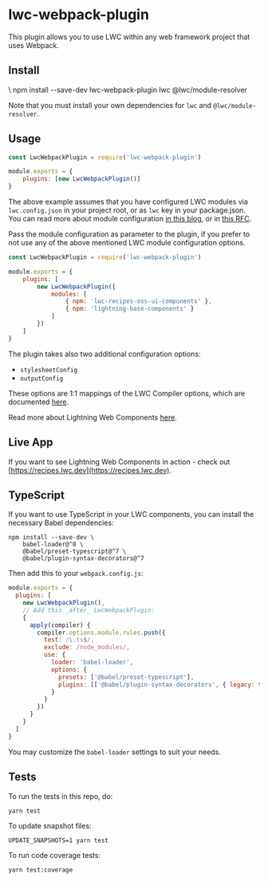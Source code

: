 # lwc-webpack-plugin

This plugin allows you to use LWC within any web framework project that uses Webpack.

## Install

\ npm install --save-dev lwc-webpack-plugin lwc @lwc/module-resolver

Note that you must install your own dependencies for `lwc` and `@lwc/module-resolver`.

## Usage

```javascript
const LwcWebpackPlugin = require('lwc-webpack-plugin')

module.exports = {
    plugins: [new LwcWebpackPlugin()]
}
```

The above example assumes that you have configured LWC modules via `lwc.config.json` in your project root, or as `lwc` key in your package.json. You can read more about module configuration [in this blog](https://developer.salesforce.com/blogs/2020/09/lightning-web-components-module-resolution.html), or in [this RFC](https://rfcs.lwc.dev/rfcs/lwc/0020-module-resolution).

Pass the module configuration as parameter to the plugin, if you prefer to not use any of the above mentioned LWC module configuration options.

```javascript
const LwcWebpackPlugin = require('lwc-webpack-plugin')

module.exports = {
    plugins: [
        new LwcWebpackPlugin({
            modules: [
                { npm: 'lwc-recipes-oss-ui-components' },
                { npm: 'lightning-base-components' }
            ]
        })
    ]
}
```

The plugin takes also two additional configuration options:

-   `stylesheetConfig`
-   `outputConfig`

These options are 1:1 mappings of the LWC Compiler options, which are documented [here](https://github.com/salesforce/lwc/tree/master/packages/%40lwc/compiler#apis).

Read more about Lightning Web Components [here](https://github.com/muenzpraeger/create-lwc-app).

## Live App

If you want to see Lightning Web Components in action - check out [https://recipes.lwc.dev](https://recipes.lwc.dev).

## TypeScript

If you want to use TypeScript in your LWC components, you can install the necessary Babel dependencies:

```shell
npm install --save-dev \
    babel-loader@^8 \
    @babel/preset-typescript@^7 \
    @babel/plugin-syntax-decorators@^7
```

Then add this to your `webpack.config.js`:

```js
module.exports = {
  plugins: [
    new LwcWebpackPlugin(),
    // Add this _after_ LwcWebpackPlugin:
    {
      apply(compiler) {
        compiler.options.module.rules.push({
          test: /\.ts$/,
          exclude: /node_modules/,
          use: {
            loader: 'babel-loader',
            options: {
              presets: ['@babel/preset-typescript'],
              plugins: [['@babel/plugin-syntax-decorators', { legacy: true }]],
            }
          }
        })
      }
    }
  ]
}
```

You may customize the `babel-loader` settings to suit your needs.

## Tests

To run the tests in this repo, do:

    yarn test

To update snapshot files:

    UPDATE_SNAPSHOTS=1 yarn test

To run code coverage tests:

    yarn test:coverage
